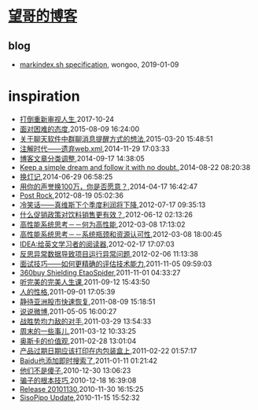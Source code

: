# [望哥的博客](http://blog.sisopipo.com)

## blog
* [markindex.sh specification](/markindex), wongoo, 2019-01-09
# inspiration
* [打倒重新审视人生](/2017/2017-10-24-different_sence_of_life),2017-10-24
* [面对困难的态度](/2015/2015-08-09-attitude-for-difficuty),2015-08-09 16:24:00
* [关于聊天软件中群聊消息提醒方式的想法](/2015/2015-03-20-idea-about-group-chat),2015-03-20 15:48:51
* [注解时代——遗弃web.xml](/2014/2014-11-29-deprecate-web-xml),2014-11-29 17:03:33
* [博客文章分类调整](/2014/2014-09-17-adjust-blog-category),2014-09-17 14:38:05
* [Keep a simple dream and follow it with no doubt.](/2014/2014-08-22-keep-a-simple-dream-and-follow-it-with-no-doubt),2014-08-22 08:20:38
* [换灯记](/2014/2014-06-29-replace-light),2014-06-29 06:58:25
* [用你的声誉换100万，你是否愿意？](/2014/2014-04-17-100million-or-reputation),2014-04-17 16:42:47
* [Post Rock](/2012/2012-08-19-post-rock),2012-08-19 05:02:36
* [冷笑话——真维斯下个季度利润将下降](/2012/2012-07-17-joke-why-sale-will-decline),2012-07-17 09:35:13
* [什么促销政策对饮料销售更有效？](/2012/2012-06-12-better-policy-for-sale),2012-06-12 02:13:26
* [高性能系统思考－－何为高性能](/2012/2012-03-08-what-is-high-performance),2012-03-08 17:13:02
* [高性能系统思考－－系统瓶颈和资源认可性](/2012/2012-03-08-bottom-neck-and-compromise),2012-03-08 18:00:45
* [IDEA:给英文学习者的阅读器](/2012/2012-02-17-idea-reader-for-english-learner),2012-02-17 17:07:03
* [反思异常数据导致项目运行异常问题](/2012/2012-02-06-rethink_exception_because_of_speical_data),2012-02-06 11:13:38
* [面试技巧——如何更精确的评估技术能力](/2011/2011-11-05-how_to_evaluate_skill_in_interview),2011-11-05 09:59:03
* [360buy Shielding EtaoSpider](/2011/2011-11-01-360buy-shielding-etaospider),2011-11-01 04:33:27
* [听完美的完美人生课](/2011/2011-09-12-wanmei-lecture),2011-09-12 15:43:50
* [人的性格](/2011/2011-09-01-human_nature),2011-09-01 17:05:39
* [静待亚洲股市快速恢复](/2011/2011-08-09-wish_asia_stock_get_well),2011-08-09 15:18:51
* [说说微博](/2011/2011-05-05-about_weibo),2011-05-05 16:00:27
* [战胜势均力敌的对手](/2011/2011-03-29-how_to_beat_powerful_enemy),2011-03-29 13:54:33
* [周末的一些事儿](/2011/2011-03-12-something),2011-03-12 10:33:25
* [奥斯卡的价值观](/2011/2011-02-28-oscar_value),2011-02-28 13:01:04
* [产品过期日期应该打印在内包装盒上](/2011/2011-02-22-product_usage_deadline_should_printed_on_packages),2011-02-22 01:57:17
* [Baidu也添加即时搜索了](/2011/2011-01-11-baidu-instant-search),2011-01-11 01:21:42
* [他们不是傻子](/2010/2010-12-30-they_are_not_stupid),2010-12-30 13:06:23
* [骗子的根本技巧](/2010/2010-12-18-the_basic_skill_of_cheater),2010-12-18 16:39:08
* [Release 20101130](/2010/2010-11-30-release-20101130),2010-11-30 16:15:25
* [SisoPipo Update](/2010/2010-11-15-sisopipoupdate),2010-11-15 15:52:32
